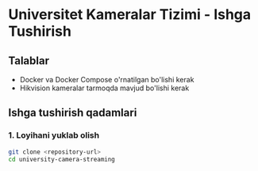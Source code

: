 # Universitet Kameralar Tizimi - Ishga Tushirish

## Talablar
- Docker va Docker Compose o'rnatilgan bo'lishi kerak
- Hikvision kameralar tarmoqda mavjud bo'lishi kerak

## Ishga tushirish qadamlari

### 1. Loyihani yuklab olish
```bash
git clone <repository-url>
cd university-camera-streaming